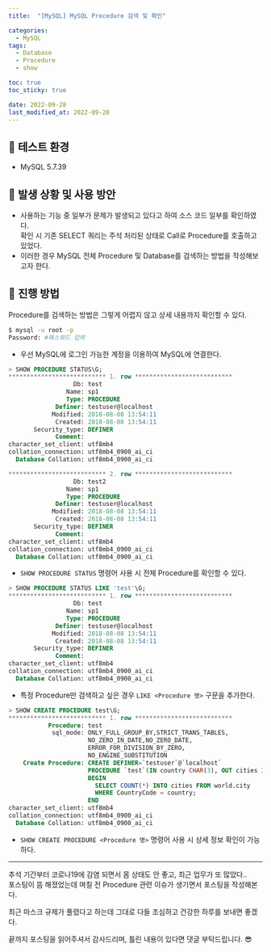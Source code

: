 ```yaml
---
title:  "[MySQL] MySQL Procedure 검색 및 확인"

categories:
  - MySQL
tags:
  - Database
  - Procedure
  - show

toc: true
toc_sticky: true

date: 2022-09-28
last_modified_at: 2022-09-28
---
```


## 🎇 테스트 환경
- MySQL 5.7.39

## 🤔 발생 상황 및 사용 방안
- 사용하는 기능 중 일부가 문제가 발생되고 있다고 하여 소스 코드 일부를 확인하였다.  
확인 시 기존 SELECT 쿼리는 주석 처리된 상태로 Call로 Procedure를 호출하고 있었다.
- 이러한 경우 MySQL 전체 Procedure 및 Database를 검색하는 방법을 작성해보고자 한다.

## 🔧 진행 방법
Procedure를 검색하는 방법은 그렇게 어렵지 않고 상세 내용까지 확인할 수 있다.

```bash
$ mysql -u root -p
Password: #패스워드 입력
```
- 우선 MySQL에 로그인 가능한 계정을 이용하여 MySQL에 연결한다.

```sql
> SHOW PROCEDURE STATUS\G;
*************************** 1. row ***************************
                  Db: test
                Name: sp1
                Type: PROCEDURE
             Definer: testuser@localhost
            Modified: 2018-08-08 13:54:11
             Created: 2018-08-08 13:54:11
       Security_type: DEFINER
             Comment:
character_set_client: utf8mb4
collation_connection: utf8mb4_0900_ai_ci
  Database Collation: utf8mb4_0900_ai_ci

*************************** 2. row ***************************
                  Db: test2
                Name: sp1
                Type: PROCEDURE
             Definer: testuser@localhost
            Modified: 2018-08-08 13:54:11
             Created: 2018-08-08 13:54:11
       Security_type: DEFINER
             Comment:
character_set_client: utf8mb4
collation_connection: utf8mb4_0900_ai_ci
  Database Collation: utf8mb4_0900_ai_ci
```
- `SHOW PROCEDURE STATUS` 명령어 사용 시 전체 Procedure를 확인할 수 있다.

```sql
> SHOW PROCEDURE STATUS LIKE 'test'\G;
*************************** 1. row ***************************
                  Db: test
                Name: sp1
                Type: PROCEDURE
             Definer: testuser@localhost
            Modified: 2018-08-08 13:54:11
             Created: 2018-08-08 13:54:11
       Security_type: DEFINER
             Comment:
character_set_client: utf8mb4
collation_connection: utf8mb4_0900_ai_ci
  Database Collation: utf8mb4_0900_ai_ci
```
- 특정 Procedure만 검색하고 싶은 경우 `LIKE <Procedure 명>` 구문을 추가한다.

```sql
> SHOW CREATE PROCEDURE test\G;
*************************** 1. row ***************************
           Procedure: test
            sql_mode: ONLY_FULL_GROUP_BY,STRICT_TRANS_TABLES,
                      NO_ZERO_IN_DATE,NO_ZERO_DATE,
                      ERROR_FOR_DIVISION_BY_ZERO,
                      NO_ENGINE_SUBSTITUTION
    Create Procedure: CREATE DEFINER=`testuser`@`localhost`
                      PROCEDURE `test`(IN country CHAR(3), OUT cities INT)
                      BEGIN
                        SELECT COUNT(*) INTO cities FROM world.city
                        WHERE CountryCode = country;
                      END
character_set_client: utf8mb4
collation_connection: utf8mb4_0900_ai_ci
  Database Collation: utf8mb4_0900_ai_ci
```
- `SHOW CREATE PROCEDURE <Procedure 명>` 명령어 사용 시 상세 정보 확인이 가능하다.

---

추석 기간부터 코로나19에 감염 되면서 몸 상태도 안 좋고, 최근 업무가 또 많았다..  
포스팅이 뜸 해졌었는데 며칠 전 Procedure 관련 이슈가 생기면서 포스팅을 작성해본다.

최근 마스크 규제가 풀렸다고 하는데 그대로 다들 조심하고 건강한 하루를 보내면 좋겠다.

끝까지 포스팅을 읽어주셔서 감사드리며, 틀린 내용이 있다면 댓글 부탁드립니다. 😎